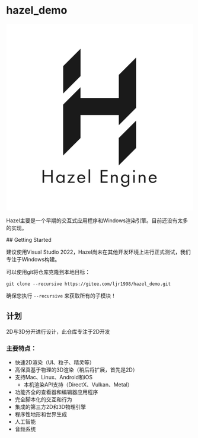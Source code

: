 # hazel_demo

![Hazel](./Resources/Branding/Hazel_Logo_Text_Light_Square.png)

Hazel主要是一个早期的交互式应用程序和Windows渲染引擎。目前还没有太多的实现。



\## Getting Started

建议使用Visual Studio 2022，Hazel尚未在其他开发环境上进行正式测试，我们专注于Windows构建。



可以使用git将仓库克隆到本地目标：



```
git clone --recursive https://gitee.com/ljr1998/hazel_demo.git
```



确保您执行 `--recursive` 来获取所有的子模块！



##  计划

2D与3D分开进行设计，此仓库专注于2D开发

### 主要特点：

- 快速2D渲染（UI、粒子、精灵等）
- 高保真基于物理的3D渲染（稍后将扩展，首先是2D）
- 支持Mac、Linux、Android和iOS
  - 本机渲染API支持（DirectX、Vulkan、Metal）
- 功能齐全的查看器和编辑器应用程序
- 完全脚本化的交互和行为
- 集成的第三方2D和3D物理引擎
- 程序性地形和世界生成
- 人工智能
- 音频系统

